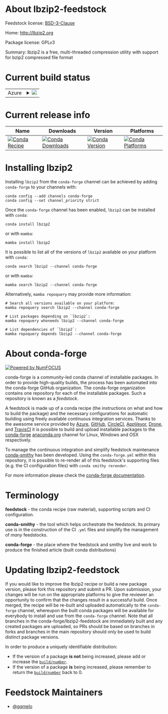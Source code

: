 About lbzip2-feedstock
======================

Feedstock license: [BSD-3-Clause](https://github.com/conda-forge/lbzip2-feedstock/blob/main/LICENSE.txt)

Home: http://lbzip2.org

Package license: GPLv3

Summary: lbzip2 is a free, multi-threaded compression utility with support for bzip2 compressed file format

Current build status
====================


<table>
    
  <tr>
    <td>Azure</td>
    <td>
      <details>
        <summary>
          <a href="https://dev.azure.com/conda-forge/feedstock-builds/_build/latest?definitionId=4568&branchName=main">
            <img src="https://dev.azure.com/conda-forge/feedstock-builds/_apis/build/status/lbzip2-feedstock?branchName=main">
          </a>
        </summary>
        <table>
          <thead><tr><th>Variant</th><th>Status</th></tr></thead>
          <tbody><tr>
              <td>linux_64</td>
              <td>
                <a href="https://dev.azure.com/conda-forge/feedstock-builds/_build/latest?definitionId=4568&branchName=main">
                  <img src="https://dev.azure.com/conda-forge/feedstock-builds/_apis/build/status/lbzip2-feedstock?branchName=main&jobName=linux&configuration=linux%20linux_64_" alt="variant">
                </a>
              </td>
            </tr><tr>
              <td>linux_aarch64</td>
              <td>
                <a href="https://dev.azure.com/conda-forge/feedstock-builds/_build/latest?definitionId=4568&branchName=main">
                  <img src="https://dev.azure.com/conda-forge/feedstock-builds/_apis/build/status/lbzip2-feedstock?branchName=main&jobName=linux&configuration=linux%20linux_aarch64_" alt="variant">
                </a>
              </td>
            </tr><tr>
              <td>linux_ppc64le</td>
              <td>
                <a href="https://dev.azure.com/conda-forge/feedstock-builds/_build/latest?definitionId=4568&branchName=main">
                  <img src="https://dev.azure.com/conda-forge/feedstock-builds/_apis/build/status/lbzip2-feedstock?branchName=main&jobName=linux&configuration=linux%20linux_ppc64le_" alt="variant">
                </a>
              </td>
            </tr><tr>
              <td>osx_64</td>
              <td>
                <a href="https://dev.azure.com/conda-forge/feedstock-builds/_build/latest?definitionId=4568&branchName=main">
                  <img src="https://dev.azure.com/conda-forge/feedstock-builds/_apis/build/status/lbzip2-feedstock?branchName=main&jobName=osx&configuration=osx%20osx_64_" alt="variant">
                </a>
              </td>
            </tr>
          </tbody>
        </table>
      </details>
    </td>
  </tr>
</table>

Current release info
====================

| Name | Downloads | Version | Platforms |
| --- | --- | --- | --- |
| [![Conda Recipe](https://img.shields.io/badge/recipe-lbzip2-green.svg)](https://anaconda.org/conda-forge/lbzip2) | [![Conda Downloads](https://img.shields.io/conda/dn/conda-forge/lbzip2.svg)](https://anaconda.org/conda-forge/lbzip2) | [![Conda Version](https://img.shields.io/conda/vn/conda-forge/lbzip2.svg)](https://anaconda.org/conda-forge/lbzip2) | [![Conda Platforms](https://img.shields.io/conda/pn/conda-forge/lbzip2.svg)](https://anaconda.org/conda-forge/lbzip2) |

Installing lbzip2
=================

Installing `lbzip2` from the `conda-forge` channel can be achieved by adding `conda-forge` to your channels with:

```
conda config --add channels conda-forge
conda config --set channel_priority strict
```

Once the `conda-forge` channel has been enabled, `lbzip2` can be installed with `conda`:

```
conda install lbzip2
```

or with `mamba`:

```
mamba install lbzip2
```

It is possible to list all of the versions of `lbzip2` available on your platform with `conda`:

```
conda search lbzip2 --channel conda-forge
```

or with `mamba`:

```
mamba search lbzip2 --channel conda-forge
```

Alternatively, `mamba repoquery` may provide more information:

```
# Search all versions available on your platform:
mamba repoquery search lbzip2 --channel conda-forge

# List packages depending on `lbzip2`:
mamba repoquery whoneeds lbzip2 --channel conda-forge

# List dependencies of `lbzip2`:
mamba repoquery depends lbzip2 --channel conda-forge
```


About conda-forge
=================

[![Powered by
NumFOCUS](https://img.shields.io/badge/powered%20by-NumFOCUS-orange.svg?style=flat&colorA=E1523D&colorB=007D8A)](https://numfocus.org)

conda-forge is a community-led conda channel of installable packages.
In order to provide high-quality builds, the process has been automated into the
conda-forge GitHub organization. The conda-forge organization contains one repository
for each of the installable packages. Such a repository is known as a *feedstock*.

A feedstock is made up of a conda recipe (the instructions on what and how to build
the package) and the necessary configurations for automatic building using freely
available continuous integration services. Thanks to the awesome service provided by
[Azure](https://azure.microsoft.com/en-us/services/devops/), [GitHub](https://github.com/),
[CircleCI](https://circleci.com/), [AppVeyor](https://www.appveyor.com/),
[Drone](https://cloud.drone.io/welcome), and [TravisCI](https://travis-ci.com/)
it is possible to build and upload installable packages to the
[conda-forge](https://anaconda.org/conda-forge) [anaconda.org](https://anaconda.org/)
channel for Linux, Windows and OSX respectively.

To manage the continuous integration and simplify feedstock maintenance
[conda-smithy](https://github.com/conda-forge/conda-smithy) has been developed.
Using the ``conda-forge.yml`` within this repository, it is possible to re-render all of
this feedstock's supporting files (e.g. the CI configuration files) with ``conda smithy rerender``.

For more information please check the [conda-forge documentation](https://conda-forge.org/docs/).

Terminology
===========

**feedstock** - the conda recipe (raw material), supporting scripts and CI configuration.

**conda-smithy** - the tool which helps orchestrate the feedstock.
                   Its primary use is in the construction of the CI ``.yml`` files
                   and simplify the management of *many* feedstocks.

**conda-forge** - the place where the feedstock and smithy live and work to
                  produce the finished article (built conda distributions)


Updating lbzip2-feedstock
=========================

If you would like to improve the lbzip2 recipe or build a new
package version, please fork this repository and submit a PR. Upon submission,
your changes will be run on the appropriate platforms to give the reviewer an
opportunity to confirm that the changes result in a successful build. Once
merged, the recipe will be re-built and uploaded automatically to the
`conda-forge` channel, whereupon the built conda packages will be available for
everybody to install and use from the `conda-forge` channel.
Note that all branches in the conda-forge/lbzip2-feedstock are
immediately built and any created packages are uploaded, so PRs should be based
on branches in forks and branches in the main repository should only be used to
build distinct package versions.

In order to produce a uniquely identifiable distribution:
 * If the version of a package **is not** being increased, please add or increase
   the [``build/number``](https://docs.conda.io/projects/conda-build/en/latest/resources/define-metadata.html#build-number-and-string).
 * If the version of a package **is** being increased, please remember to return
   the [``build/number``](https://docs.conda.io/projects/conda-build/en/latest/resources/define-metadata.html#build-number-and-string)
   back to 0.

Feedstock Maintainers
=====================

* [@gqmelo](https://github.com/gqmelo/)

